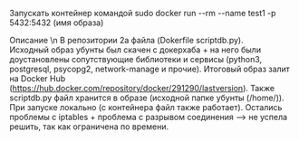 Запускать контейнер командой 
sudo docker run --rm --name test1 -p 5432:5432 (имя образа)

Описание \n
В репозитории 2а файла (Dokerfile scriptdb.py).  
Исходный образ убунты был скачен с докерхаба + на него были доустановлены сопутствующие библиотеки и сервисы (python3, postgresql, psycopg2, network-manage и прочие).
Итоговый образ залит на Docker Hub (https://hub.docker.com/repository/docker/291290/lastversion).
Также scriptdb.py файл хранится в образе (исходной папке убунты (/home/)). При запуске локально (с контейнера файл также работает). 
Остались проблемы с iptables + проблема с разрывом соединения --> не успела решить, так как ограничена по времени.

